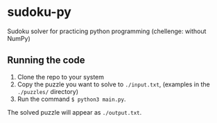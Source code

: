 # sudoku-py
Sudoku solver for practicing python programming (chellenge: without NumPy)

## Running the code

1. Clone the repo to your system
2. Copy the puzzle you want to solve to `./input.txt`, (examples in the `./puzzles/` directory)
3. Run the command `$ python3 main.py`.

The solved puzzle will appear as `./output.txt`.
